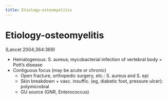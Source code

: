 ```yaml
---
title: Etiology-osteomyelitis
---
```

# Etiology-osteomyelitis

(Lancet 2004;364:369)
* Hematogenous: S. aureus; mycobacterial infection of vertebral body = Pott’s disease
* Contiguous focus (may be acute or chronic)
	* Open fracture, orthopedic surgery, etc.: S. aureus and S. epi
	* Skin breakdown + vasc. insuffic. (eg, diabetic foot, pressure ulcer): polymicrobial
	* GU source (GNR, Enterococcus)
